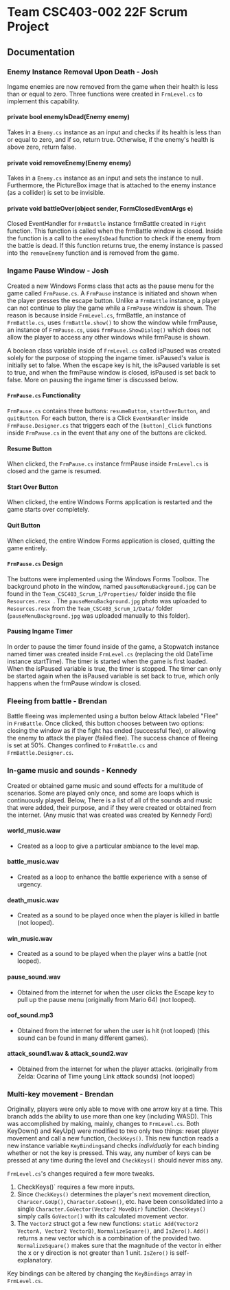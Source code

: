 # Team CSC403-002 22F Scrum Project

## Documentation 

### Enemy Instance Removal Upon Death - Josh

Ingame enemies are now removed from the game when their health is less than or equal to zero. Three functions were created in `FrmLevel.cs` to implement this capability. 

#### private bool enemyIsDead(Enemy enemy)

Takes in a `Enemy.cs` instance as an input and checks if its health is less than or equal to zero, and if so, return true. Otherwise, if the enemy's health is above zero, return false. 

#### private void removeEnemy(Enemy enemy)
Takes in a `Enemy.cs` instance as an input and sets the instance to null. Furthermore, the PictureBox image that is attached to the enemy instance (as a collider) is set to be invisible. 

#### private void battleOver(object sender, FormClosedEventArgs e)
Closed EventHandler for `FrmBattle` instance frmBattle created in `Fight` function. This function is called when the frmBattle window is closed. Inside the function is a call to the `enemyIsDead` function to check if the enemy from the battle is dead. If this function returns true, the enemy instance is passed into the `removeEnemy` function and is removed from the game.

### Ingame Pause Window - Josh

Created a new Windows Forms class that acts as the pause menu for the game called `FrmPause.cs`. A `FrmPause` instance is initiated and shown when the player presses the escape button. Unlike a `FrmBattle` instance, a player can not continue to play the game while a `FrmPause` window is shown. The reason is because inside `FrmLevel.cs`, frmBattle, an instance of `FrmBattle.cs`, uses `frmBattle.show()` to show the window while frmPause, an instance of `FrmPause.cs`, uses `frmPause.ShowDialog()` which does not allow the player to access any other windows while frmPause is shown. 

A boolean class variable inside of `FrmLevel.cs` called isPaused was created solely for the purpose of stopping the ingame timer. isPaused's value is initially set to false. When the escape key is hit, the isPaused variable is set to true, and when the frmPause window is closed, isPaused is set back to false. More on pausing the ingame timer is discussed below.

#### `FrmPause.cs` Functionality 

`FrmPause.cs` contains three buttons: `resumeButton`, `startOverButton`, and `quitButton`. For each button, there is a Click `EventHandler` inside `FrmPause.Designer.cs` that triggers each of the `[button]_Click` functions inside `FrmPause.cs` in the event that any one of the buttons are clicked.

#### Resume Button

When clicked, the `FrmPause.cs` instance frmPause inside `FrmLevel.cs` is closed and the game is resumed. 

#### Start Over Button 

When clicked, the entire Windows Forms application is restarted and the game starts over completely. 

#### Quit Button 

When clicked, the entire Window Forms application is closed, quitting the game entirely. 

#### `FrmPause.cs` Design

The buttons were implemented using the Windows Forms Toolbox. The background photo in the window, named `pauseMenuBackground.jpg` can be found in the `Team_CSC403_Scrum_1/Properties/` folder inside the file `Resources.resx `. The `pauseMenuBackground.jpg` photo was uploaded to `Resources.resx` from the `Team_CSC403_Scrum_1/Data/` folder (`pauseMenuBackground.jpg` was uploaded manually to this folder). 

#### Pausing Ingame Timer
In order to pause the timer found inside of the game, a Stopwatch instance named timer was created inside `FrmLevel.cs` (replacing the old DateTime instance startTime). The timer is started when the game is first loaded. When the isPaused variable is true, the timer is stopped. The timer can only be started again when the isPaused variable is set back to true, which only happens when the frmPause window is closed. 

### Fleeing from battle - Brendan
Battle fleeing was implemented using a button below Attack labeled "Flee" in `FrmBattle`. Once clicked, this button chooses between two options: closing the window as if the fight has ended (successful flee), or allowing the enemy to attack the player (failed flee). The success chance of fleeing is set at 50%. Changes confined to `FrmBattle.cs` and `FrmBattle.Designer.cs`.

### In-game music and sounds - Kennedy

Created or obtained game music and sound effects for a multitude of scenarios. Some are played only once, and some are loops which is continuously played.
Below, There is a list of all of the sounds and music that were added, their purpose, and if they were created or obtained from the internet. (Any music that was created was created by Kennedy Ford)

#### world_music.waw
- Created as a loop to give a particular ambiance to the level map.

#### battle_music.wav
- Created as a loop to enhance the battle experience with a sense of urgency.

#### death_music.wav
- Created as a sound to be played once when the player is killed in battle (not looped).

#### win_music.wav
- Created as a sound to be played when the player wins a battle (not looped).

#### pause_sound.wav
- Obtained from the internet for when the user clicks the Escape key to pull up the pause menu (originally from Mario 64) (not looped).

#### oof_sound.mp3
- Obtained from the internet for when the user is hit (not looped) (this sound can be found in many different games).

#### attack_sound1.wav & attack_sound2.wav
- Obtained from the internet for when the player attacks. (originally from Zelda: Ocarina of Time young Link attack sounds) (not looped)

### Multi-key movement - Brendan
Originally, players were only able to move with one arrow key at a time. This branch adds the ability to use more than one key (including WASD). This was accomplished by making, mainly, changes to `FrmLevel.cs`. Both KeyDown() and KeyUp() were modified to two only two things: reset player movement and call a new function, `CheckKeys()`. This new function reads a new instance variable `KeyBindings`and checks *individually* for each binding whether or not the key is pressed. This way, any number of keys can be pressed at any time during the level and `CheckKeys()` should never miss any.

`FrmLevel.cs`'s changes required a few more tweaks. 
1. CheckKeys()` requires a few more inputs. 
2. Since `CheckKeys()` determines the player's next movement direction, `Characer.GoUp()`, `Character.GoDown()`, etc. have been consolidated into a single `Character.GoVector(Vector2 MoveDir)` function. `CheckKeys()` simply calls `GoVector()` with its calculated movement vector. 
3. The `Vector2` struct got a few new functions: `static Add(Vector2 VectorA, Vector2 VectorB)`, `NormalizeSquare()`, and `IsZero()`. `Add()` returns a new vector which is a combination of the provided two. `NormalizeSquare()` makes sure that the magnitude of the vector in either the x or y direction is not greater than 1 unit. `IsZero()` is self-explanatory.

Key bindings can be altered by changing the `KeyBindings` array in `FrmLevel.cs`.
